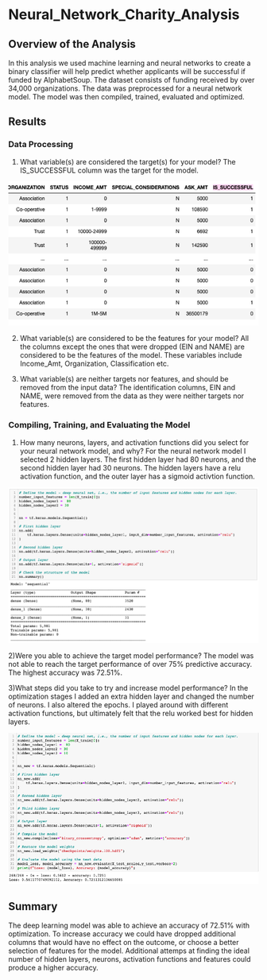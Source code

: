 # Neural_Network_Charity_Analysis

## Overview of the Analysis 
In this analysis we used machine learning and neural networks to create a binary classifier will help predict whether applicants will be successful if funded by AlphabetSoup. The dataset consists of funding received by over 34,000 organizations. The data was preprocessed for a neural network model. The model was then compiled, trained, evaluated and optimized. 

## Results 
### Data Processing
1) What variable(s) are considered the target(s) for your model?
The IS_SUCCESSFUL column was the target for the model. 

![IS_SUCCESSFUL column](Images/IS_SUCCESSFUL.png)

2) What variable(s) are considered to be the features for your model?
All the columns except the ones that were dropped (EIN and NAME) are considered to be the features of the model. These variables include Income_Amt, Organization, Classification etc. 

3) What variable(s) are neither targets nor features, and should be removed from the input data?
The identification columns, EIN and NAME, were removed from the data as they were neither targets nor features. 

### Compiling, Training, and Evaluating the Model
1) How many neurons, layers, and activation functions did you select for your neural network model, and why?
For the neural network model I selected 2 hidden layers. The first hidden layer had 80 neurons, and the second hidden layer had 30 neurons. The hidden layers have a relu activation function, and the outer layer has a sigmoid activtion function. 

![Compile, Train, Evaluate](Images/compile_train_evaluate.png)

2)Were you able to achieve the target model performance?
The model was not able to reach the target performance of over 75% predictive accuracy. The highest accuracy was 72.51%.

3)What steps did you take to try and increase model performance?
In the optimization stages I added an extra hidden layer and changed the number of neurons. I also altered the epochs. I played around with different activation functions, but ultimately felt that the relu worked best for hidden layers. 

![Optimization](Images/optimization.png)

## Summary
The deep learning model was able to achieve an accuracy of 72.51% with optimization. To increase accuracy we could have dropped additional columns that would have no effect on the outcome, or choose a better selection of features for the model. Additional attemps at finding the ideal number of hidden layers, neurons, activation functions and features could produce a higher accuracy. 
